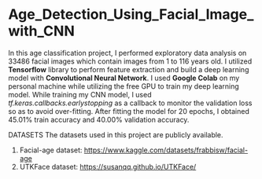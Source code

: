 # Age_Detection_Using_Facial_Image_with_CNN

In this age classification project, I performed exploratory data analysis on 33486 facial images which contain images from 1 to 116 years old. 
I utilized **Tensorflow** library to perform feature extraction and build a deep learning model with **Convolutional Neural Network**. I used **Google Colab** on my personal machine while utilizing the free GPU to train my deep learning model. While training my CNN model, I used *tf.keras.callbacks.earlystopping* as a callback to monitor the validation loss so as to avoid over-fitting. After fitting the model for 20 epochs, I obtained 45.01% train accuracy and 40.00% validation accuracy. 





DATASETS
The datasets used in this project are publicly available. 
1. Facial-age dataset: https://www.kaggle.com/datasets/frabbisw/facial-age
2. UTKFace dataset: https://susanqq.github.io/UTKFace/
